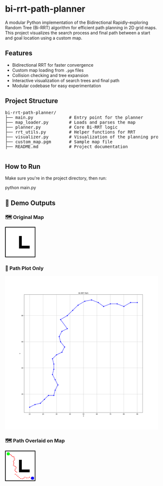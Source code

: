 # bi-rrt-path-planner

A modular Python implementation of the Bidirectional Rapidly-exploring Random Tree (Bi-RRT) algorithm for efficient path planning in 2D grid maps. This project visualizes the search process and final path between a start and goal location using a custom map.

## Features

- Bidirectional RRT for faster convergence
- Custom map loading from `.pgm` files
- Collision checking and tree expansion
- Interactive visualization of search trees and final path
- Modular codebase for easy experimentation

## Project Structure
<pre>
bi-rrt-path-planner/
├── main.py              # Entry point for the planner
├── map_loader.py        # Loads and parses the map
├── planner.py           # Core Bi-RRT logic
├── rrt_utils.py         # Helper functions for RRT
├── visualizer.py        # Visualization of the planning process
├── custom_map.pgm       # Sample map file
├── README.md            # Project documentation
  
</pre>

## How to Run

Make sure you're in the project directory, then run:

python main.py

## 📸 Demo Outputs

### 🗺️ Original Map
![Custom Map](custom_map.png)

### 🧭 Path Plot Only
![Saved Path Plot](saved_path_plot.png)

### 🗺️ Path Overlaid on Map
![Saved Path with Map](saved_path_with_map.png)
